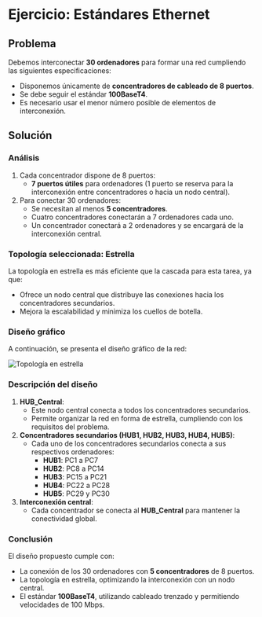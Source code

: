 # Ejercicio: Estándares Ethernet

## Problema
Debemos interconectar **30 ordenadores** para formar una red cumpliendo las siguientes especificaciones:
- Disponemos únicamente de **concentradores de cableado de 8 puertos**.
- Se debe seguir el estándar **100BaseT4**.
- Es necesario usar el menor número posible de elementos de interconexión.

## Solución

### Análisis
1. Cada concentrador dispone de 8 puertos:
   - **7 puertos útiles** para ordenadores (1 puerto se reserva para la interconexión entre concentradores o hacia un nodo central).
2. Para conectar 30 ordenadores:
   - Se necesitan al menos **5 concentradores**.
   - Cuatro concentradores conectarán a 7 ordenadores cada uno.
   - Un concentrador conectará a 2 ordenadores y se encargará de la interconexión central.

### Topología seleccionada: Estrella
La topología en estrella es más eficiente que la cascada para esta tarea, ya que:
- Ofrece un nodo central que distribuye las conexiones hacia los concentradores secundarios.
- Mejora la escalabilidad y minimiza los cuellos de botella.

### Diseño gráfico
A continuación, se presenta el diseño gráfico de la red:

![Topología en estrella](https://i.imgur.com/BGYCQ1C.png)

### Descripción del diseño
1. **HUB_Central**:
   - Este nodo central conecta a todos los concentradores secundarios.
   - Permite organizar la red en forma de estrella, cumpliendo con los requisitos del problema.
2. **Concentradores secundarios (HUB1, HUB2, HUB3, HUB4, HUB5)**:
   - Cada uno de los concentradores secundarios conecta a sus respectivos ordenadores:
     - **HUB1**: PC1 a PC7
     - **HUB2**: PC8 a PC14
     - **HUB3**: PC15 a PC21
     - **HUB4**: PC22 a PC28
     - **HUB5**: PC29 y PC30
3. **Interconexión central**:
   - Cada concentrador se conecta al **HUB_Central** para mantener la conectividad global.

### Conclusión
El diseño propuesto cumple con:
- La conexión de los 30 ordenadores con **5 concentradores** de 8 puertos.
- La topología en estrella, optimizando la interconexión con un nodo central.
- El estándar **100BaseT4**, utilizando cableado trenzado y permitiendo velocidades de 100 Mbps.
